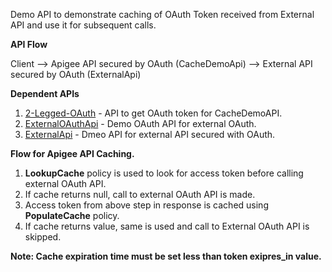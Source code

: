 Demo API to demonstrate caching of OAuth Token received from External API and use it for subsequent calls. 

**API Flow**

Client --> Apigee API secured by OAuth (CacheDemoApi) --> External API secured by OAuth (ExternalApi)

**Dependent APIs**
1. [2-Legged-OAuth](../2-Legged-OAuth) - API to get OAuth token for CacheDemoAPI.
1. [ExternalOAuthApi](../ExternalOAuthApi) - Demo OAuth API for external OAuth.
1. [ExternalApi](../ExternalApi) - Dmeo API for external API secured with OAuth.

**Flow for Apigee API Caching.**
1. **LookupCache** policy is used to look for access token before calling external OAuth API.
1. If cache returns null, call to external OAuth API is made.
1. Access token from above step in response is cached using **PopulateCache** policy.
1. If cache returns value, same is used and call to External OAuth API is skipped.

**Note: Cache expiration time must be set less than token exipres_in value.**
